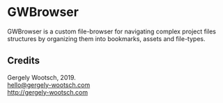 # GWBrowser

GWBrowser is a custom file-browser for navigating complex project files structures by organizing them into bookmarks, assets and file-types.

## Credits
Gergely Wootsch, 2019.  
hello@gergely-wootsch.com  
http://gergely-wootsch.com

